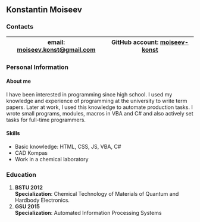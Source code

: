 ## Konstantin Moiseev


### Contacts

| email: moiseev.konst@gmail.com | GitHub account: [moiseev-konst](https://github.com/moiseev-konst) |
| ------------------------------ | ----------------------------------------------------------------- |

### Personal Information

#### About me

I have been interested in programming since high school. I used my knowledge
and experience of programming at the university to write term papers. Later at work, I used this knowledge to automate production tasks. I wrote small programs, modules, macros in VBA and C# and also actively set tasks for full-time programmers.

#### Skills

- Basic knowledge: HTML, CSS, JS, VBA, C#
- CAD Kompas
- Work in a chemical laboratory

### Education

1. **BSTU 2012**  
   **Specialization**: Chemical Technology of Materials of Quantum and Hardbody Electronics.
2. **GSU 2015**  
   **Specialization**: Automated Information Processing Systems
